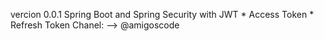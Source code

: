vercion 0.0.1
Spring Boot and Spring Security with JWT
    * Access Token
    * Refresh Token
Chanel: --> @amigoscode